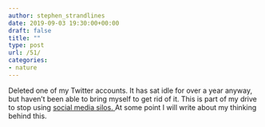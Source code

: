 ```yaml
---
author: stephen_strandlines
date: 2019-09-03 19:30:00+00:00
draft: false
title: ""
type: post
url: /51/
categories:
- nature
---
```





Deleted one of my Twitter accounts. It has sat idle for over a year anyway, but haven’t been able to bring myself to get rid of it. This is part of my drive to stop using [social media silos. ](https://indieweb.org/silo)At some point I will write about my thinking behind this.



